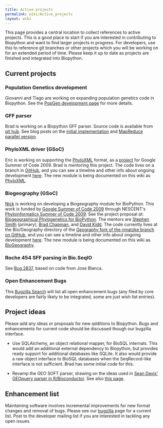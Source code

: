 ```yaml
---
title: Active projects
permalink: wiki/Active_projects
layout: wiki
---
```


This page provides a central location to collect references to active
projects. This is a good place to start if you are interested in
contributing to Biopython and want to find larger projects in progress.
For developers, use this to reference git branches or other projects
which you will be working on for an extended period of time. Please keep
it up to date as projects are finished and integrated into Biopython.

Current projects
----------------

### Population Genetics development

Giovanni and Tiago are working on expanding population genetics code in
Biopython. See the [PopGen development page](PopGen_dev "wikilink") for
more details.

### GFF parser

Brad is working on a Biopython GFF parser. Source code is available from
[git hub](http://github.com/chapmanb/bcbb/tree/master/gff). See blog
posts on the [initial
implementation](http://bcbio.wordpress.com/2009/03/08/initial-gff-parser-for-biopython/)
and [MapReduce parallel
version](http://bcbio.wordpress.com/2009/03/22/mapreduce-implementation-of-gff-parsing-for-biopython/).

### PhyloXML driver (GSoC)

Eric is working on supporting the [PhyloXML](http://www.phyloxml.org/)
format, as a
[project](http://socghop.appspot.com/student_project/show/google/gsoc2009/nescent/t124022798969)
for Google Summer of Code 2009. Brad is mentoring this project. The code
lives on a branch in
[GitHub](http://github.com/etal/biopython/tree/phyloxml), and you can
see a timeline and other info about ongoing development
[here](http://github.com/etal/biopython/tree/phyloxml/Bio/PhyloXML/).
The new module is being documented on this wiki as
[PhyloXML](PhyloXML "wikilink").

### Biogeography (GSoC)

[Nick](Matzke "wikilink") is working on developing a Biogeography module
for BioPython. This work is funded by [Google Summer of Code
2009](http://socghop.appspot.com/program/home/google/gsoc2009) through
NESCENT's [Phyloinformatics Summer of Code
2009](https://www.nescent.org/wg_phyloinformatics/Phyloinformatics_Summer_of_Code_2009).
See the project proposal at: [Biogeographical Phylogenetics for
BioPython](http://socghop.appspot.com/student_project/show/google/gsoc2009/nescent/t124022798250).
The mentors are [Stephen Smith](http://blackrim.org/) (primary), [Brad
Chapman](http://bcbio.wordpress.com/), and [David
Kidd](http://evoviz.nescent.org/). The code currently lives at the
Bio/Geography directory of the [Geography fork of the nmatzke branch on
GitHub](http://github.com/nmatzke/biopython/tree/Geography), and you can
see a timeline and other info about ongoing development
[here](BioGeography "wikilink"). The new module is being documented on
this wiki as [BioGeography](BioGeography "wikilink").

### Roche 454 SFF parsing in Bio.SeqIO

See [Bug 2837](http://bugzilla.open-bio.org/show_bug.cgi?id=2837), based
on code from Jose Blanca.

### Open Enhancement Bugs

This [Bugzilla
Search](http://bugzilla.open-bio.org/buglist.cgi?product=Biopython&bug_status=NEW&bug_status=ASSIGNED&bug_status=REOPENED&bug_severity=enhancement)
will list all open enhancement bugs (any filed by core developers are
fairly likely to be integrated, some are just wish list entries).

Project ideas
-------------

Please add any ideas or proposals for new additions to Biopython. Bugs
and enhancements for current code should be discussed though our
bugzilla interface.

-   Use SQLAlchemy, an object relational mapper, for BioSQL internals.
    This would add an additional external dependency to Biopython, but
    provides ready support for additional databases like SQLite. It also
    would provide a raw object interface to BioSQL databases when the
    SeqRecord-like interface is not sufficient. Brad has some initial
    code for this.

<!-- -->

-   Revamp the GEO SOFT parser, drawing on the ideas used in [Sean
    Davis' GEOquery parser in
    R/Bioconductor](http://www.bioconductor.org/packages/bioc/html/GEOquery.html).
    See also [this page](http://www.warwick.ac.uk/go/peter_cock/r/geo/).

Enhancement list
----------------

Maintaining software involves incremental improvements for new format
changes and removal of bugs. Please see our
[bugzilla](http://bugzilla.open-bio.org/) page for a current list. Post
to the developer mailing list if you are interested in tackling any open
issues.
